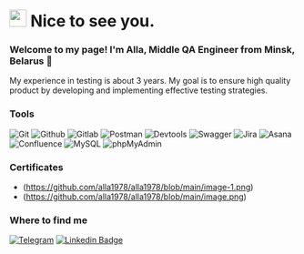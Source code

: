 <h1><img src="https://emojis.slackmojis.com/emojis/images/1531849430/4246/blob-sunglasses.gif?1531849430" width="30"/> Nice to see you.</h1>

### Welcome to my page! I'm Alla, Middle QA Engineer from Minsk, Belarus 👋
My experience in testing is about 3 years. My goal is to ensure high quality product by developing and implementing effective testing strategies.

### Tools

![Git](https://img.shields.io/badge/-Git-090909?style=for-the-badge&logo=Git)
![Github](https://img.shields.io/badge/-Github-090909?style=for-the-badge&logo=Github)
![Gitlab](https://img.shields.io/badge/-Gitlab-090909?style=for-the-badge&logo=Gitlab)
![Postman](https://img.shields.io/badge/-Postman-090909?style=for-the-badge&logo=postman&logoColor=EF5B25)
![Devtools](https://img.shields.io/badge/-Devtools-090909?style=for-the-badge&logo=devtools)
![Swagger](https://img.shields.io/badge/-Swagger-090909?style=for-the-badge&logo=swagger)
![Jira](https://img.shields.io/badge/-Jira-090909?style=for-the-badge&logo=Jira&logoColor=0146b3)
![Asana](https://img.shields.io/badge/-Asana-090909?style=for-the-badge&logo=Asana&logoColor=#F06A6A)
![Confluence](https://img.shields.io/badge/-Confluence-090909?style=for-the-badge&logo=Confluence&logoColor=0146b3)
![MySQL](https://img.shields.io/badge/-MySQL-090909?style=for-the-badge&logo=MySQL&logoColor=0x01af)
![phpMyAdmin](https://img.shields.io/badge/-phpMyAdmin-090909?style=for-the-badge&logo=phpMyAdmin&logoColor=F89C0E)

### Certificates
- (https://github.com/alla1978/alla1978/blob/main/image-1.png)
- (https://github.com/alla1978/alla1978/blob/main/image.png)

### Where to find me
[![Telegram](https://img.shields.io/badge/-Telegram-090909?style=for-the-badge&logo=telegram&logoColor=27A0D9)](https://t.me/alla01091)
[![Linkedin Badge](https://img.shields.io/badge/-LinkedIn-090909?style=for-the-badge&logo=linkedin&logoColor=007BB6)](https://www.linkedin.com/in/alla-gilep)
